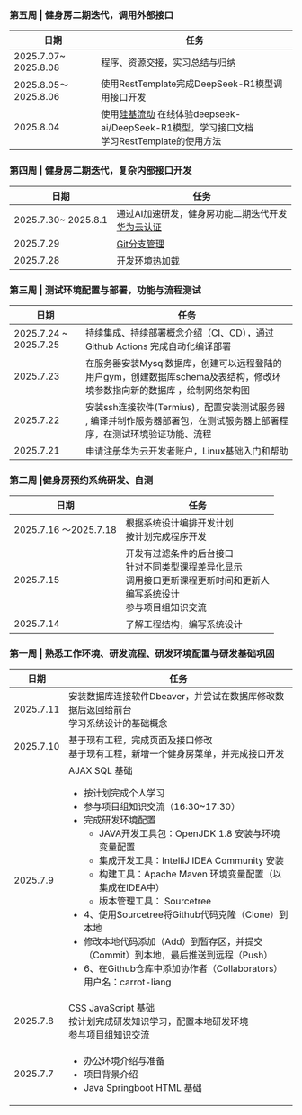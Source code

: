 ### 第五周 | 健身房二期迭代，调用外部接口

| 日期       | 任务                     |  
|------------|-----------------------------| 
| 2025.7.07~ 2025.8.08      | 程序、资源交接，实习总结与归纳 |
| 2025.8.05～2025.8.06      | 使用RestTemplate完成DeepSeek-R1模型调用接口开发  |
| 2025.8.04      | 使用[硅基流动](https://cloud.siliconflow.cn/i/c11Lga89) 在线体验deepseek-ai/DeepSeek-R1模型，学习接口文档<br>学习RestTemplate的使用方法|  

### 第四周 | 健身房二期迭代，复杂内部接口开发

| 日期       | 任务                     |  
|------------|-----------------------------| 
| 2025.7.30~ 2025.8.1      |  通过AI加速研发，健身房功能二期迭代开发 <br> [华为云认证](https://edu.huaweicloud.com/signup/9990e06079984850979909a6a602d283?medium=share_kfzlb&invitation=0475f84b6a32481e823267ca59769c72)  |
| 2025.7.29      | [Git分支管理](https://git-scm.com/book/zh/v2/Git-分支-分支简介)  |
| 2025.7.28      | [开发环境热加载](https://blog.csdn.net/qq_20173401/article/details/138375188)    |  

### 第三周 | 测试环境配置与部署，功能与流程测试 

| 日期       | 任务                     |  
|------------|-----------------------------| 
| 2025.7.24  ~ 2025.7.25     |   持续集成、持续部署概念介绍（CI、CD），通过Github Actions 完成自动化编译部署    |  
| 2025.7.23      |   在服务器安装Mysql数据库，创建可以远程登陆的用户gym，创建数据库schema及表结构，修改环境参数指向新的数据库 ，绘制网络架构图 |  
| 2025.7.22      |   安装ssh连接软件(Termius)，配置安装测试服务器 , 编译并制作服务器部署包，在测试服务器上部署程序，在测试环境验证功能、流程    | 
| 2025.7.21      |   申请注册华为云开发者账户，Linux基础入门和帮助   |  

### 第二周 |健身房预约系统研发、自测     

| 日期       | 任务                     |  
|------------|-----------------------------| 
| 2025.7.16 ～2025.7.18     | 根据系统设计编排开发计划<br>按计划完成程序开发      |  
| 2025.7.15      | 开发有过滤条件的后台接口<br>针对不同类型课程差异化显示<br>调用接口更新课程更新时间和更新人<br>编写系统设计<br>参与项目组知识交流      |  
| 2025.7.14      | 了解工程结构，编写系统设计      |  

### 第一周 | 熟悉工作环境、研发流程、研发环境配置与研发基础巩固        

| 日期       | 任务                     |  
|------------|-----------------------------| 
| 2025.7.11       | 安装数据库连接软件Dbeaver，并尝试在数据库修改数据后返回给前台 <br>学习系统设计的基础概念 |  
| 2025.7.10      | 基于现有工程，完成页面及接口修改<br>基于现有工程，新增一个健身房菜单，并完成接口开发      |  
| 2025.7.9      | AJAX SQL 基础 <br><ul><li>按计划完成个人学习</li> <li>参与项目组知识交流（16:30~17:30） </li><li>完成研发环境配置<ul><li>JAVA开发工具包：OpenJDK 1.8 安装与环境变量配置</li><li>集成开发工具：IntelliJ IDEA Community 安装</li><li>构建工具：Apache Maven 环境变量配置（以集成在IDEA中）</li><li>版本管理工具： Sourcetree</li></ul></li><li>4、使用Sourcetree将Github代码克隆（Clone）到本地</li><li>修改本地代码添加（Add）到暂存区，并提交（Commit）到本地，最后推送到远程（Push）</li><li>6、在Github仓库中添加协作者（Collaborators）用户名：carrot-liang</li> </ul>     |  
| 2025.7.8      | CSS JavaScript 基础<br>按计划完成研发知识学习，配置本地研发环境<br>参与项目组知识交流 |  
| 2025.7.7      |   <ul><li>办公环境介绍与准备</li><li>项目背景介绍</li><li>Java Springboot HTML 基础</li></ul>   |  

